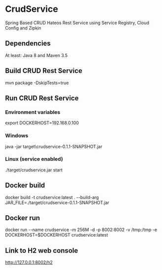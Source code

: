 # CrudService
Spring Based CRUD Hateos Rest Service using Service Registry, Cloud Config and Zipkin

## Dependencies
At least: Java 8 and Maven 3.5

## Build CRUD Rest Service
mvn package -DskipTests=true

## Run CRUD Rest Service
### Environment variables
export DOCKERHOST=192.168.0.100

### Windows
java -jar target\crudservice-0.1.1-SNAPSHOT.jar

### Linux (service enabled)
./target/crudservice.jar start

## Docker build
docker build -t crudservice:latest . --build-arg JAR_FILE=./target/crudservice-0.1.1-SNAPSHOT.jar

## Docker run
docker run --name crudservice -m 256M -d -p 8002:8002 -v /tmp:/tmp -e DOCKERHOST=$DOCKERHOST crudservice:latest

## Link to H2 web console
http://127.0.0.1:8002/h2
